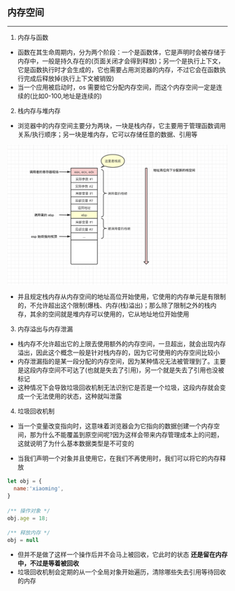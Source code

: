 ## 内存空间
---
1. 内存与函数
- 函数在其生命周期内，分为两个阶段：一个是函数体，它是声明时会被存储于内存中，一般是持久存在的(页面关闭才会得到释放)；另一个是执行上下文，它是函数执行时才会生成的，它也需要占用浏览器的内存，不过它会在函数执行完成后释放掉(执行上下文被销毁)
- 当一个应用被启动时，os 需要给它分配内存空间，而这个内存空间一定是连续的(比如0-100,地址是连续的)

2. 栈内存与堆内存
- 浏览器中的内存空间主要分为两块，一块是栈内存，它主要用于管理函数调用关系/执行顺序；另一块是堆内存，它可以存储任意的数据、引用等

![](./img//66ae372dec45d95fb9c3764c0194623b.png)

- 并且规定栈内存从内存空间的地址高位开始使用，它使用的内存单元是有限制的，不允许超出这个限制(爆栈、内存(栈)溢出)；那么除了限制之外的栈内存，其余的空间就是堆内存可以使用的，它从地址地位开始使用

3. 内存溢出与内存泄漏
- 栈内存不允许超出它的上限去使用额外的内存空间，一旦超出，就会出现内存溢出，因此这个概念一般是针对栈内存的，因为它可使用的内存空间比较小
- 内存泄漏指的是某一段分配的内存空间，因为某种情况无法被管理到了。主要是这段内存空间不可达了(也就是失去了引用)，另一个就是失去了引用也没被标记
- 这种情况下会导致垃圾回收机制无法识别它是否是一个垃圾，这段内存就会变成一个无法使用的状态，这种就叫泄露

4. 垃圾回收机制
- 当一个变量改变指向时，这意味着浏览器会为它指向的数据创建一个内存空间，那为什么不能覆盖到原空间呢?因为这样会带来内存管理成本上的问题，这就说明了为什么基本数据类型是不可变的

- 当我们声明一个对象并且使用它，在我们不再使用时，我们可以将它的内存释放

```js
let obj = {
  name:'xiaoming',
}

/** 操作对象 */
obj.age = 18;

/** 释放内存 */
obj = null
```

- 但并不是做了这样一个操作后并不会马上被回收，它此时的状态 **还是留在内存中，不过是等着被回收**
- 垃圾回收机制会定期的从一个全局对象开始遍历，清除哪些失去引用等待回收的内存